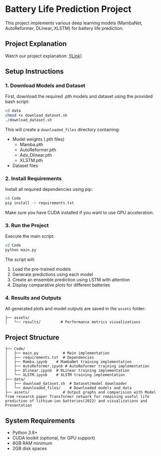 # Battery Life Prediction Project

This project implements various deep learning models (MambaNet, AutoReformer, DLinear, XLSTM) for battery life prediction.

## Project Explanation
Watch our project explanation:
[![Link]](https://youtu.be/syUTNftDMbQ?si=WCCgt6VHo51anUHa)

## Setup Instructions

### 1. Download Models and Dataset

First, download the required .pth models and dataset using the provided bash script:

```bash
cd data
chmod +x download_dataset.sh
./download_dataset.sh
```

This will create a `downloaded_files` directory containing:
- Model weights (.pth files)
  - Mamba.pth
  - AutoReformer.pth
  - Adv_Dlinear.pth
  - XLSTM.pth
- Dataset files

### 2. Install Requirements

Install all required dependencies using pip:

```bash
cd Code
pip install -r requirements.txt
```

Make sure you have CUDA installed if you want to use GPU acceleration.

### 3. Run the Project

Execute the main script:

```bash
cd Code
python main.py
```
The script will:
1. Load the pre-trained models
2. Generate predictions using each model
3. Create an ensemble prediction using LSTM with attention
4. Display comparative plots for different batteries


### 4. Results and Outputs
All generated plots and model outputs are saved in the `assets` folder:
```
├── assets/
│   └── results/         # Performance metrics visualizations
```

## Project Structure

```
├── Code/
│   ├── main.py           # Main implementation
│   ├── requirements.txt  # Dependencies
│   ├── Mamba.ipynb    # MambaNet training implementation
│   ├── AutoReformer.ipynb # AutoReformer training implementation
│   ├── Dlinear.ipynb  # DLinear training implementation
│   └── XLSTM.ipynb    # XLSTM training implementation
├── data/
│   ├── download_dataset.sh  # Dataset/model downloader
│   └── downloaded_files/    # Downloaded models and data
├── assets/               # Output graphs and comparision with Model from research paper Transformer network for remaining useful life prediction of lithium-ion batteries(2022) and visualizations and Presentation
```

## System Requirements

- Python 3.8+
- CUDA toolkit (optional, for GPU support)
- 8GB RAM minimum
- 2GB disk spaces